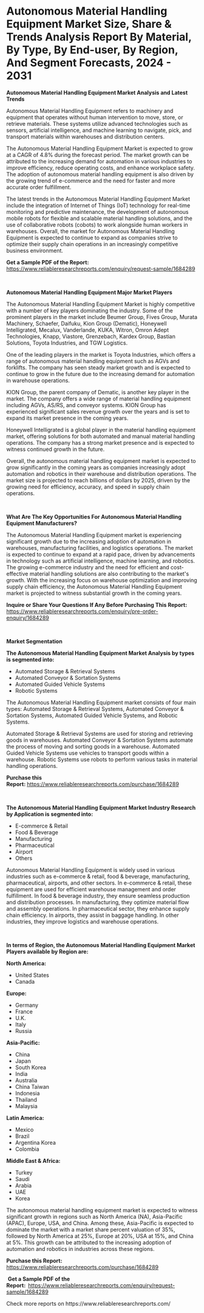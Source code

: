 <p><h1>Autonomous Material Handling Equipment Market Size, Share & Trends Analysis Report By Material, By Type, By End-user, By Region, And Segment Forecasts, 2024 - 2031</h1></p><p><strong>Autonomous Material Handling Equipment Market Analysis and Latest Trends</strong></p>
<p><p>Autonomous Material Handling Equipment refers to machinery and equipment that operates without human intervention to move, store, or retrieve materials. These systems utilize advanced technologies such as sensors, artificial intelligence, and machine learning to navigate, pick, and transport materials within warehouses and distribution centers.</p><p>The Autonomous Material Handling Equipment Market is expected to grow at a CAGR of 4.8% during the forecast period. The market growth can be attributed to the increasing demand for automation in various industries to improve efficiency, reduce operating costs, and enhance workplace safety. The adoption of autonomous material handling equipment is also driven by the growing trend of e-commerce and the need for faster and more accurate order fulfillment.</p><p>The latest trends in the Autonomous Material Handling Equipment Market include the integration of Internet of Things (IoT) technology for real-time monitoring and predictive maintenance, the development of autonomous mobile robots for flexible and scalable material handling solutions, and the use of collaborative robots (cobots) to work alongside human workers in warehouses. Overall, the market for Autonomous Material Handling Equipment is expected to continue to expand as companies strive to optimize their supply chain operations in an increasingly competitive business environment.</p></p>
<p><strong>Get a Sample PDF of the Report:&nbsp;</strong> <a href="https://www.reliableresearchreports.com/enquiry/request-sample/1684289">https://www.reliableresearchreports.com/enquiry/request-sample/1684289</a></p>
<p>&nbsp;</p>
<p><strong>Autonomous Material Handling Equipment Major Market Players</strong></p>
<p><p>The Autonomous Material Handling Equipment Market is highly competitive with a number of key players dominating the industry. Some of the prominent players in the market include Beumer Group, Fives Group, Murata Machinery, Schaefer, Daifuku, Kion Group (Dematic), Honeywell Intelligrated, Mecalux, Vanderlande, KUKA, Witron, Omron Adept Technologies, Knapp, Viastore, Grenzebach, Kardex Group, Bastian Solutions, Toyota Industries, and TGW Logistics.</p><p>One of the leading players in the market is Toyota Industries, which offers a range of autonomous material handling equipment such as AGVs and forklifts. The company has seen steady market growth and is expected to continue to grow in the future due to the increasing demand for automation in warehouse operations.</p><p>KION Group, the parent company of Dematic, is another key player in the market. The company offers a wide range of material handling equipment including AGVs, AS/RS, and conveyor systems. KION Group has experienced significant sales revenue growth over the years and is set to expand its market presence in the coming years.</p><p>Honeywell Intelligrated is a global player in the material handling equipment market, offering solutions for both automated and manual material handling operations. The company has a strong market presence and is expected to witness continued growth in the future.</p><p>Overall, the autonomous material handling equipment market is expected to grow significantly in the coming years as companies increasingly adopt automation and robotics in their warehouse and distribution operations. The market size is projected to reach billions of dollars by 2025, driven by the growing need for efficiency, accuracy, and speed in supply chain operations.</p></p>
<p>&nbsp;</p>
<p><strong>What Are The Key Opportunities For Autonomous Material Handling Equipment Manufacturers?</strong></p>
<p><p>The Autonomous Material Handling Equipment market is experiencing significant growth due to the increasing adoption of automation in warehouses, manufacturing facilities, and logistics operations. The market is expected to continue to expand at a rapid pace, driven by advancements in technology such as artificial intelligence, machine learning, and robotics. The growing e-commerce industry and the need for efficient and cost-effective material handling solutions are also contributing to the market's growth. With the increasing focus on warehouse optimization and improving supply chain efficiency, the Autonomous Material Handling Equipment market is projected to witness substantial growth in the coming years.</p></p>
<p><strong>Inquire or Share Your Questions If Any Before Purchasing This Report:</strong> <a href="https://www.reliableresearchreports.com/enquiry/pre-order-enquiry/1684289">https://www.reliableresearchreports.com/enquiry/pre-order-enquiry/1684289</a></p>
<p>&nbsp;</p>
<p><strong>Market Segmentation</strong></p>
<p><strong>The Autonomous Material Handling Equipment Market Analysis by types is segmented into:</strong></p>
<p><ul><li>Automated Storage & Retrieval Systems</li><li>Automated Conveyor & Sortation Systems</li><li>Automated Guided Vehicle Systems</li><li>Robotic Systems</li></ul></p>
<p><p>The Autonomous Material Handling Equipment market consists of four main types: Automated Storage & Retrieval Systems, Automated Conveyor & Sortation Systems, Automated Guided Vehicle Systems, and Robotic Systems. </p><p>Automated Storage & Retrieval Systems are used for storing and retrieving goods in warehouses. Automated Conveyor & Sortation Systems automate the process of moving and sorting goods in a warehouse. Automated Guided Vehicle Systems use vehicles to transport goods within a warehouse. Robotic Systems use robots to perform various tasks in material handling operations.</p></p>
<p><strong>Purchase this Report:&nbsp;</strong><a href="https://www.reliableresearchreports.com/purchase/1684289">https://www.reliableresearchreports.com/purchase/1684289</a></p>
<p>&nbsp;</p>
<p><strong>The Autonomous Material Handling Equipment Market Industry Research by Application is segmented into:</strong></p>
<p><ul><li>E-commerce & Retail</li><li>Food & Beverage</li><li>Manufacturing</li><li>Pharmaceutical</li><li>Airport</li><li>Others</li></ul></p>
<p><p>Autonomous Material Handling Equipment is widely used in various industries such as e-commerce & retail, food & beverage, manufacturing, pharmaceutical, airports, and other sectors. In e-commerce & retail, these equipment are used for efficient warehouse management and order fulfillment. In food & beverage industry, they ensure seamless production and distribution processes. In manufacturing, they optimize material flow and assembly operations. In pharmaceutical sector, they enhance supply chain efficiency. In airports, they assist in baggage handling. In other industries, they improve logistics and warehouse operations.</p></p>
<p>&nbsp;</p>
<p><strong>In terms of Region, the Autonomous Material Handling Equipment Market Players available by Region are:</strong></p>
<p>
    <p> <strong> North America: </strong>
        <ul>
            <li>United States</li>
            <li>Canada</li>
        </ul>
        </p> 
    <p> <strong> Europe: </strong>
        <ul>
            <li>Germany</li>
            <li>France</li>
            <li>U.K.</li>
            <li>Italy</li>
            <li>Russia</li>
        </ul>
        </p> 
    <p> <strong> Asia-Pacific: </strong>
        <ul>
            <li>China</li>
            <li>Japan</li>
            <li>South Korea</li>
            <li>India</li>
            <li>Australia</li>
            <li>China Taiwan</li>
            <li>Indonesia</li>
            <li>Thailand</li>
            <li>Malaysia</li>
        </ul>
        </p> 
    <p> <strong> Latin America: </strong>
        <ul>
            <li>Mexico</li>
            <li>Brazil</li>
            <li>Argentina Korea</li>
            <li>Colombia</li>
        </ul>
        </p> 
    <p> <strong> Middle East & Africa: </strong>
        <ul>
            <li>Turkey</li>
            <li>Saudi</li>
            <li>Arabia</li>
            <li>UAE</li>
            <li>Korea</li>
        </ul>
    </p>
    </p>
<p><p>The autonomous material handling equipment market is expected to witness significant growth in regions such as North America (NA), Asia-Pacific (APAC), Europe, USA, and China. Among these, Asia-Pacific is expected to dominate the market with a market share percent valuation of 35%, followed by North America at 25%, Europe at 20%, USA at 15%, and China at 5%. This growth can be attributed to the increasing adoption of automation and robotics in industries across these regions.</p></p>
<p><strong>Purchase this Report: </strong><a href="https://www.reliableresearchreports.com/purchase/1684289">https://www.reliableresearchreports.com/purchase/1684289</a></p>
<p>&nbsp;<strong>Get a Sample PDF of the Report:&nbsp;&nbsp;</strong><a href="https://www.reliableresearchreports.com/enquiry/request-sample/1684289">https://www.reliableresearchreports.com/enquiry/request-sample/1684289</a></p>
<p><strong></strong></p>
<p>Check more reports on https://www.reliableresearchreports.com/</p>